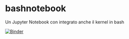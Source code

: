 # bashnotebook

Un Jupyter Notebook con integrato anche il kernel in bash

[![Binder](https://mybinder.org/badge.svg)](https://mybinder.org/v2/gh/aborruso/bashnotebook/master)
